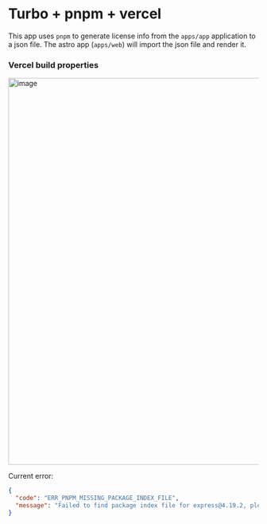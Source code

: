 # Turbo + pnpm + vercel

This app uses `pnpm` to generate license info from the `apps/app` application to a json file. The astro app (`apps/web`) will import the json file and render it.

### Vercel build properties
<img width="777" alt="image" src="https://github.com/Hacksore/pnpm-license-test/assets/996134/b28d4558-cc71-46f9-8b62-59f7867320cb">

Current error:
```json
{
  "code": "ERR_PNPM_MISSING_PACKAGE_INDEX_FILE",
  "message": "Failed to find package index file for express@4.19.2, please consider running 'pnpm install'"
}
```
